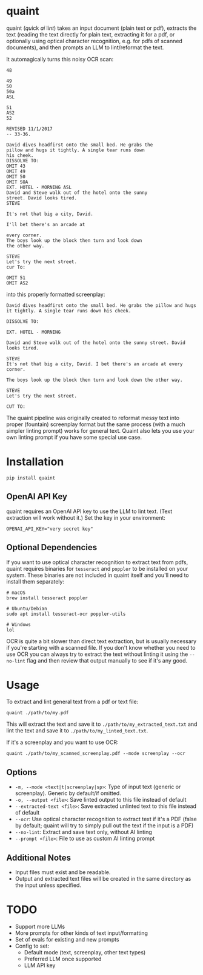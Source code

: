 # quaint
quaint (*qu*ick *ai* li*nt*) takes an input document (plain text or pdf), extracts the text (reading the text directly for plain text, extracting it for a pdf, or optionally using optical character recognition, e.g. for pdfs of scanned documents), and then prompts an LLM to lint/reformat the text.

It automagically turns this noisy OCR scan:
```
48

49
50
50a
ASL

51
AS2
52

REVISED 11/1/2017
-- 33-36.

David dives headfirst onto the small bed. He grabs the
pillow and hugs it tightly. A single tear runs down
his cheek.
DISSOLVE TO:
OMIT 43
OMIT 49
OMIT 50
OMIT SOA
EXT. HOTEL - MORNING ASL
David and Steve walk out of the hotel onto the sunny
street. David looks tired.
STEVE

It's not that big a city, David.

I'll bet there's an arcade at

every corner.
The boys look up the block then turn and look down
the other way.

STEVE
Let's try the next street.
cur To:

OMIT 51
OMIT AS2
```
into this properly formatted screenplay:
```
David dives headfirst onto the small bed. He grabs the pillow and hugs it tightly. A single tear runs down his cheek.

DISSOLVE TO:

EXT. HOTEL - MORNING

David and Steve walk out of the hotel onto the sunny street. David looks tired.

STEVE
It's not that big a city, David. I bet there's an arcade at every corner.

The boys look up the block then turn and look down the other way.

STEVE
Let's try the next street.

CUT TO:
```

The quaint pipeline was originally created to reformat messy text into proper (fountain) screenplay format but the same process (with a much simpler linting prompt) works for general text. Quaint also lets you use your own linting prompt if you have some special use case.


# Installation
```
pip install quaint
```

## OpenAI API Key
quaint requires an OpenAI API key to use the LLM to lint text. (Text extraction will work without it.) Set the key in your environment:

```
OPENAI_API_KEY="very secret key"
```

## Optional Dependencies
If you want to use optical character recognition to extract text from pdfs, quaint requires binaries for ```tesseract``` and ```poppler``` to be installed on your system. These binaries are not included in quaint itself and you'll need to install them separately:

```
# macOS
brew install tesseract poppler

# Ubuntu/Debian
sudo apt install tesseract-ocr poppler-utils

# Windows
lol
```
OCR is quite a bit slower than direct text extraction, but is usually necessary if you're starting with a scanned file. If you don't know whether you need to use OCR you can always try to extract the text without linting it using the ```--no-lint``` flag and then review that output manually to see if it's any good.

# Usage
To extract and lint general text from a pdf or text file:
```
quaint ./path/to/my.pdf
```
This will extract the text and save it to ```./path/to/my_extracted_text.txt``` and lint the text and save it to ```./path/to/my_linted_text.txt```.

If it's a screenplay and you want to use OCR:
```
quaint ./path/to/my_scanned_screenplay.pdf --mode screenplay --ocr
```
## Options
- `-m, --mode <text|t|screenplay|sp>`: Type of input text (generic or screenplay). Generic by default/if omitted.
- `-o, --output <file>`: Save linted output to this file instead of default
- `--extracted-text <file>`: Save extracted unlinted text to this file instead of default
- `--ocr`: Use optical character recognition to extract text if it's a PDF (false by default; quaint will try to simply pull out the text if the input is a PDF)
- `--no-lint`: Extract and save text only, without AI linting
- `--prompt <file>`: File to use as custom AI linting prompt

## Additional Notes

- Input files must exist and be readable.
- Output and extracted text files will be created in the same directory as the input unless specified.


# TODO
- Support more LLMs
- More prompts for other kinds of text input/formatting
- Set of evals for existing and new prompts
- Config to set:
    - Default mode (text, screenplay, other text types)
    - Preferred LLM once supported
    - LLM API key
